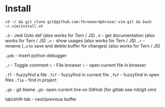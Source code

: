 # Install

```
cd ~/ && git clone git@github.com:threewordphrase/.vim.git && bash ~/.vim/install.sh
```

`,d` - Jedi Goto def (also works for Tern / JS)
`,k` - get documentation (also works for Tern / JS)
`,n` - show usages (also works for Tern / JS)
`,r` - rename (`,a` to save and delete buffer for changes) (also works for Tern / JS)

`,pdb` - insert python debugger

`,/` - Toggle comment
`\` - File browser
`|` - open current file in browser

`,ff` - fuzzyfind a file
`.fif` - fuzzyfind in current file
`,fof` - fuzzyfind in open files
`,fip` - find in project

`,gb` - git blame
`,gh`- open current line on GitHub (for gitlab see init/git.vim)

tab/shift-tab - next/previous buffer
